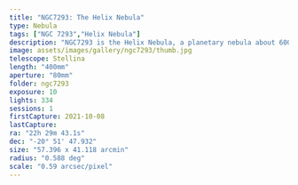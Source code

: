 ```yaml
---
title: "NGC7293: The Helix Nebula"
type: Nebula
tags: ["NGC 7293","Helix Nebula"]
description: "NGC7293 is the Helix Nebula, a planetary nebula about 600 - 700 light years from Earth. It's distinctive shape has given it the nicknames 'Eye of God' and 'Eye of Sauron.' From my location it never rises more than 30 degrees above the horizon so it was a tricky one to observe."
image: assets/images/gallery/ngc7293/thumb.jpg
telescope: Stellina
length: "400mm"
aperture: "80mm"
folder: ngc7293
exposure: 10
lights: 334
sessions: 1
firstCapture: 2021-10-08 
lastCapture:
ra: "22h 29m 43.1s"
dec: "-20° 51' 47.932"
size: "57.396 x 41.118 arcmin"
radius: "0.588 deg"
scale: "0.59 arcsec/pixel"
---
```

